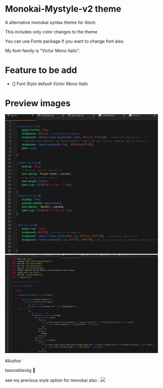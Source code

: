 # Monokai-Mystyle-v2 theme

A alternative monokai syntax theme for Atom.

This includes only color changes to the theme 

You can use Fonts package if you want to change font also.

My font-family is "Victor Mono Italic".

# Feature to be add
- [] Font Style default Victor Mono Italic

# Preview images

![](https://github.com/tassosblackg/monokai/blob/master/images-example/css-style-example.png)
![](https://github.com/tassosblackg/monokai/blob/master/images-example/js-style-syntax.png)

#Author

tassosblackg :japanese_ogre:

see my previous style option for monokai also : ![](https://github.com/tassosblackg/Monokai-syntax-mystyle)
